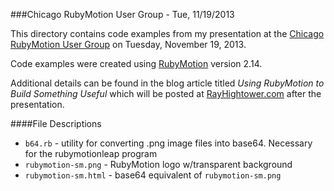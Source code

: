###Chicago RubyMotion User Group - Tue, 11/19/2013

This directory contains code examples from my presentation at the [Chicago RubyMotion User Group](http://www.meetup.com/Chicago-RubyMotion/events/143412442/) on Tuesday, November 19, 2013.

Code examples were created using [RubyMotion](http://rubymotion.com) version 2.14.

Additional details can be found in the blog article titled *Using RubyMotion to Build Something Useful* which will be posted at [RayHightower.com](http://rayhightower.com) after the presentation.

####File Descriptions
* `b64.rb` - utility for converting .png image files into base64.
  Necessary for the rubymotionleap program
* `rubymotion-sm.png` - RubyMotion logo w/transparent background
* `rubymotion-sm.html` - base64 equivalent of `rubymotion-sm.png`


